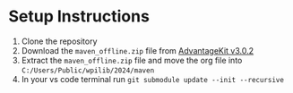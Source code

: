 # Setup Instructions 
1. Clone the repository
2. Download the `maven_offline.zip` file from [AdvantageKit v3.0.2](https://github.com/Mechanical-Advantage/AdvantageKit/releases/tag/v3.0.2) 
3. Extract the `maven_offline.zip` file and move the org file into `C:/Users/Public/wpilib/2024/maven `
4. In your vs code terminal run `git submodule update --init --recursive `
